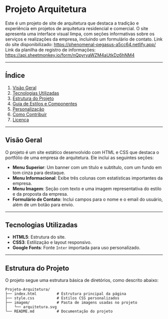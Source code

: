 # Projeto Arquitetura

Este é um projeto de site de arquitetura que destaca a tradição e experiência em projetos de arquitetura residencial e comercial. O site apresenta uma interface visual limpa, com seções informativas sobre os serviços e realizações da empresa, incluindo um formulário de contato.
Link do site disponibilizado: https://phenomenal-pegasus-a5cc64.netlify.app/
Link da planilha de registro de informações: https://api.sheetmonkey.io/form/nQpyryaWZM4aUtkDz6hNM4

---

## Índice

1. [Visão Geral](#visão-geral)
2. [Tecnologias Utilizadas](#tecnologias-utilizadas)
3. [Estrutura do Projeto](#estrutura-do-projeto)
4. [Guia de Estilos e Componentes](#guia-de-estilos-e-componentes)
5. [Personalização](#personalização)
6. [Como Contribuir](#como-contribuir)
7. [Licença](#licença)

---

## Visão Geral

O projeto é um site estático desenvolvido com HTML e CSS que destaca o portfólio de uma empresa de arquitetura. Ele inclui as seguintes seções:

- **Menu Superior**: Um banner com um título e subtítulo, com um fundo em tom cinza para destaque.
- **Menu Informacional**: Exibe três colunas com estatísticas importantes da empresa.
- **Menu Imagem**: Seção com texto e uma imagem representativa do estilo e da proposta da empresa.
- **Formulário de Contato**: Inclui campos para o nome e o email do usuário, além de um botão para envio.

---

## Tecnologias Utilizadas

- **HTML5**: Estrutura do site.
- **CSS3**: Estilização e layout responsivo.
- **Google Fonts**: Fonte `Inter` importada para uso personalizado.

---

## Estrutura do Projeto

O projeto segue uma estrutura básica de diretórios, como descrito abaixo:

```plaintext
Projeto-Arquitetura/
├── index.html         # Estrutura principal da página
├── style.css          # Estilos CSS personalizados
├── imagem/            # Pasta de imagens usadas no projeto
│   └── arquitetura.svg
└── README.md          # Documentação do projeto
